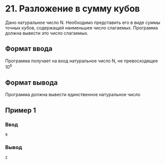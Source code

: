 # 21. Разложение в сумму кубов

Дано натуральное число N. Необходимо представить его в виде суммы точных кубов, содержащей наименьшее число слагаемых.
Программа должна вывести это число слагаемых.

## Формат ввода

Программа получает на вход натуральное число N, не превосходящее 10<sup>6</sup>

## Формат вывода

Программа должна вывести единственное натуральное число

## Пример 1

### Ввод

    9

### Вывод

    2